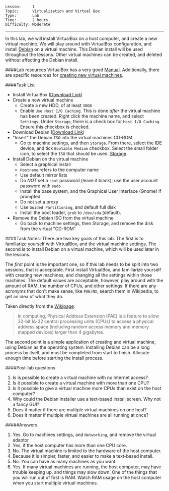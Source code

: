 ```
Lesson:     1
Topic:      Virtualization and Virtual Box
Type:       Lab
Time:       2 hours
Difficulty: Moderate
```

---
In this lab, we will install VirtualBox on a host computer, and create a new
virtual machine. We will play around with VirtualBox configuration, and
install [Debian](https://www.debian.org/) on a virtual machine. This Debian
install will be used throughout the lessons. Other virtual machines can
be created, and deleted without affecting the Debian install.

####Lab resources
VirtualBox has a very good [Manual](http://www.virtualbox.org/manual/ch01.html).
Additionally, there are specific resources for [creating new virtual machines](http://docs.oracle.com/cd/E26217_01/E26796/html/qs-create-vm.html).


####Task List
* Install VirtualBox ([Download Link](https://www.virtualbox.org/wiki/Downloads))
* Create a new virtual machine
   * Create a new HDD, of at least `30GB`
   * Enable `Use Host I/O Caching`. This is done *after* the virtual machine
      has been created. Right click the machine name, and select `Settings`.
      Under `Storage`, there is a check box for `Host I/O Caching`. Ensure this
      checkbox is checked.
* Download Debian ([Download Link](http://cdimage.debian.org/debian-cd/7.7.0/i386/iso-cd/debian-7.7.0-i386-netinst.iso))
* "Insert" the Debian `ISO` into the virtual machines CD-ROM
   * Go to machine settings, and then `Storage`. From there, select the IDE
      device, and tick `Bootable Mediam` checkbox. Select the small folder
      icon, to select the `ISO` that should be used.
      [Storage](http://cdn4.groovypost.com/wp-content/uploads/2011/09/image54.png)
* Install Debian on the virtual machine
   * Select a graphical install
   * `Hostname` refers to the computer name
   * Use default mirror lists
   * Do *NOT* set a `root` password (leave it blank); use the user account password with `sudo`
   * Install the base system, and the Graphical User Interface (Gnome) if prompted
   * Do not set a proxy
   * Use `Guided Partitioning`, and default full disk
   * Install the boot loader, `grub` to `/dev/sda` (default).
* Remove the Debian ISO from the virtual machine
   * Go back to machine settings, then Storage, and remove the disk from the virtual "CD-ROM"


####Task Notes:
There are two key goals of this lab. The first is to familiarize yourself with
VirtualBox, and the virtual machine settings. The second is to install
Debian on a virtual machine, which will be used later in the lessons.

The *first* point is the important one, so if this lab needs to be split
into two sessions, that is acceptable. First install VirtualBox, and familiarize
yourself with creating new machines, and changing all the settings within
those machines. The default values are acceptable, however, play around with
the amount of RAM, the number of CPUs, and other settings. If there are any
acronyms that don't make sense, like `PAE/NX`, search them in Wikipedia, to
get an idea of what they do.

Taken directly from the [Wikipage](http://en.wikipedia.org/wiki/Physical_Address_Extension):
> In computing, Physical Address Extension (PAE) is a feature to allow 32-bit
> IA-32 central processing units (CPUs) to access a physical address space
> (including random access memory and memory mapped devices) larger than
> 4 gigabytes.

The second point is a simple application of creating and virtual machine,
using Debian as the operating system. Installing Debian can be a long
process by itself, and must be completed from start to finish. Allocate
enough time before starting the install process.


####Post-lab questions
1. Is is possible to create a virtual machine with no Internet access?
2. Is it possible to create a virtual machine with more than one CPU?
3. Is it possible to give a virtual machine more CPUs than exist on the host computer?
4. Why could the Debian installer use a text-based install screen.
   Why not a fancy GUI?
5. Does it matter if there are multiple virtual machines on one host?
6. Does it matter if multiple virtual machines are all running at once?

#####Answers
1. Yes. Go to machines settings, and `Networking`, and remove the virtual adaptor
2. Yes, if the host computer has more than one CPU core.
3. No. The virtual machine is limited to the hardware of the host computer.
4. Because it is simpler, faster, and easier to make a text-based install.
5. No. You can have as many machines as you want.
6. Yes. If many virtual machines are running, the host computer, may have trouble
   keeping up, and things may slow down. One of the things that you will run out
   of first is RAM. Watch RAM usage on the host computer when you start multiple
   virtual machines.



